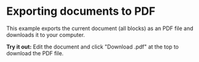# Exporting documents to PDF

This example exports the current document (all blocks) as an PDF file and downloads it to your computer.

**Try it out:** Edit the document and click "Download .pdf" at the top to download the PDF file.
